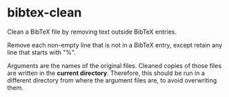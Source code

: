 # bibtex-clean #

Clean a BibTeX file by removing text outside BibTeX entries.

Remove each non-empty line that is not in a BibTeX entry, except retain any line that starts
with "%".

Arguments are the names of the original files. Cleaned copies of those files are written in
the **current directory**. Therefore, this should be run in a different directory from where the
argument files are, to avoid overwriting them.
